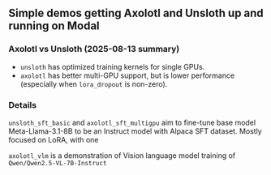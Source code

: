 ## Simple demos getting Axolotl and Unsloth up and running on Modal

### Axolotl vs Unsloth (2025-08-13 summary)
- `unsloth` has optimized training kernels for single GPUs.
- `axolotl` has better multi-GPU support, but is lower performance (especially when `lora_dropout` is non-zero).

### Details

`unsloth_sft_basic` and `axolotl_sft_multigpu` aim to fine-tune base model Meta-Llama-3.1-8B to be an Instruct model with Alpaca SFT dataset. Mostly focused on LoRA, with one

`axolotl_vlm` is a demonstration of Vision language model training of `Qwen/Qwen2.5-VL-7B-Instruct`

